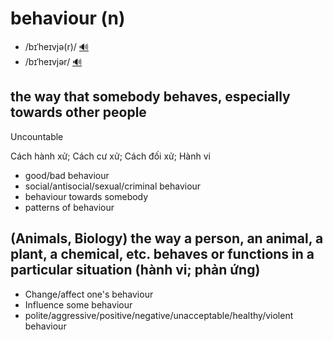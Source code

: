 # behaviour (n)

- /bɪˈheɪvjə(r)/ [🔊](https://www.oxfordlearnersdictionaries.com/media/english/uk_pron/b/beh/behav/behaviour__gb_2.mp3)
- /bɪˈheɪvjər/ [🔊](https://www.oxfordlearnersdictionaries.com/media/english/us_pron/b/beh/behav/behaviour__us_2.mp3)

## the way that somebody behaves, especially towards other people

Uncountable

Cách hành xử; Cách cư xử; Cách đối xử; Hành vi

- good/bad behaviour
- social/antisocial/sexual/criminal behaviour
- behaviour towards somebody
- patterns of behaviour

## (Animals, Biology) the way a person, an animal, a plant, a chemical, etc. behaves or functions in a particular situation (hành vi; phản ứng)

- Change/affect one's behaviour
- Influence some behaviour
- polite/aggressive/positive/negative/unacceptable/healthy/violent behaviour